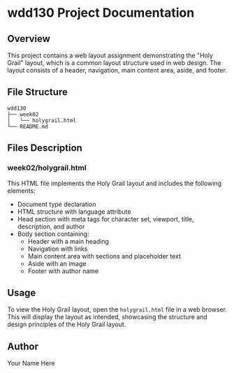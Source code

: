 # wdd130 Project Documentation

## Overview
This project contains a web layout assignment demonstrating the "Holy Grail" layout, which is a common layout structure used in web design. The layout consists of a header, navigation, main content area, aside, and footer.

## File Structure
```
wdd130
├── week02
│   └── holygrail.html
└── README.md
```

## Files Description

### week02/holygrail.html
This HTML file implements the Holy Grail layout and includes the following elements:
- Document type declaration
- HTML structure with language attribute
- Head section with meta tags for character set, viewport, title, description, and author
- Body section containing:
  - Header with a main heading
  - Navigation with links
  - Main content area with sections and placeholder text
  - Aside with an image
  - Footer with author name

## Usage
To view the Holy Grail layout, open the `holygrail.html` file in a web browser. This will display the layout as intended, showcasing the structure and design principles of the Holy Grail layout.

## Author
Your Name Here